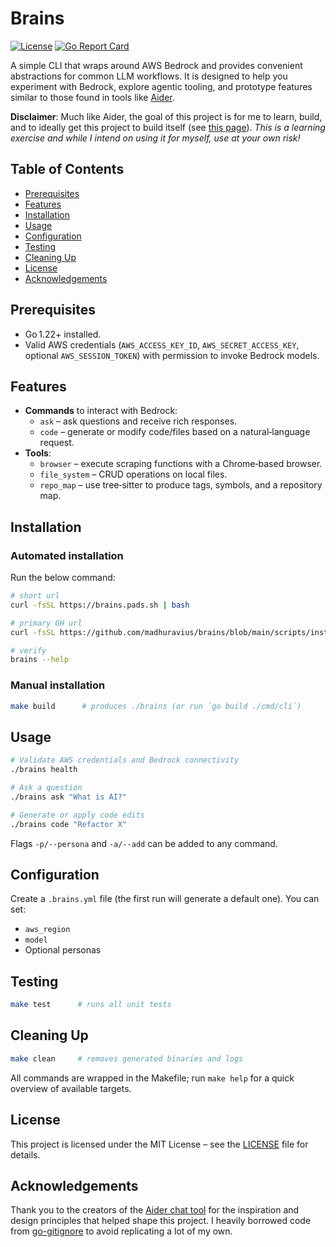 # Brains

[![License](https://img.shields.io/badge/license-MIT-blue.svg)](LICENSE)
[![Go Report Card](https://goreportcard.com/badge/github.com/madhuravius/brains)](https://goreportcard.com/report/github.com/madhuravius/brains)

A simple CLI that wraps around AWS Bedrock and provides convenient abstractions for common LLM workflows. It is designed to help you experiment with Bedrock, explore agentic tooling, and prototype features similar to those found in tools like [Aider](https://github.com/Aider-AI/aider).

__Disclaimer__: Much like Aider, the goal of this project is for me to learn, build, and to ideally get this project to build itself (see [this page](https://aider.chat/HISTORY.html)). _This is a learning exercise and while I intend on using it for myself, use at your own risk!_

## Table of Contents
- [Prerequisites](#prerequisites)
- [Features](#features)
- [Installation](#installation)
- [Usage](#usage)
- [Configuration](#configuration)
- [Testing](#testing)
- [Cleaning Up](#cleaning-up)
- [License](#license)
- [Acknowledgements](#acknowledgements)

## Prerequisites
- Go 1.22+ installed.
- Valid AWS credentials (`AWS_ACCESS_KEY_ID`, `AWS_SECRET_ACCESS_KEY`, optional `AWS_SESSION_TOKEN`) with permission to invoke Bedrock models.

## Features
- **Commands** to interact with Bedrock:
  - `ask` – ask questions and receive rich responses.
  - `code` – generate or modify code/files based on a natural‑language request.
- **Tools**:
  - `browser` – execute scraping functions with a Chrome‑based browser.
  - `file_system` – CRUD operations on local files.
  - `repo_map` – use tree‑sitter to produce tags, symbols, and a repository map.

## Installation

### Automated installation

Run the below command:

```sh
# short url
curl -fsSL https://brains.pads.sh | bash

# primary GH url
curl -fsSL https://github.com/madhuravius/brains/blob/main/scripts/installer.sh?raw=true | bash

# verify
brains --help
```

### Manual installation

```bash
make build      # produces ./brains (or run `go build ./cmd/cli`)
```

## Usage
```bash
# Validate AWS credentials and Bedrock connectivity
./brains health

# Ask a question
./brains ask "What is AI?"

# Generate or apply code edits
./brains code "Refactor X"
```

Flags `-p/--persona` and `-a/--add` can be added to any command.

## Configuration
Create a `.brains.yml` file (the first run will generate a default one). You can set:
- `aws_region`
- `model`
- Optional personas

## Testing
```bash
make test      # runs all unit tests
```

## Cleaning Up
```bash
make clean     # removes generated binaries and logs
```

All commands are wrapped in the Makefile; run `make help` for a quick overview of available targets.

## License
This project is licensed under the MIT License – see the [LICENSE](LICENSE.md) file for details.

## Acknowledgements

Thank you to the creators of the [Aider chat tool](https://github.com/Aider-AI/aider) for the inspiration and design principles that helped shape this project.
I heavily borrowed code from [go-gitignore](https://github.com/sabhiram/go-gitignore) to avoid replicating a lot of my own.
